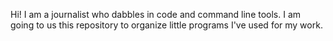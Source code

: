 Hi! I am a journalist who dabbles in code and command line tools. I am going to us this repository to organize little programs I've used for my work.
